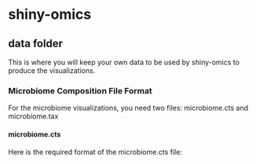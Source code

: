 # shiny-omics

## data folder
This is where you will keep your own data to be used by shiny-omics to produce the visualizations. 

### Microbiome Composition File Format
For the microbiome visualizations, you need two files: microbiome.cts and microbiome.tax

#### microbiome.cts
Here is the required format of the microbiome.cts file: